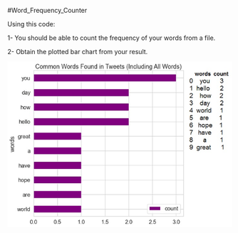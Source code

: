 #Word_Frequency_Counter

Using this code:

1- You should be able to count the frequency of your words from a file.

2- Obtain the plotted bar chart from your result.

<img src="Word_counter.jpg">
